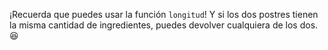 ¡Recuerda que puedes usar la función `longitud`! Y si los dos postres tienen la misma cantidad de ingredientes, puedes devolver cualquiera de los dos. :satisfied: